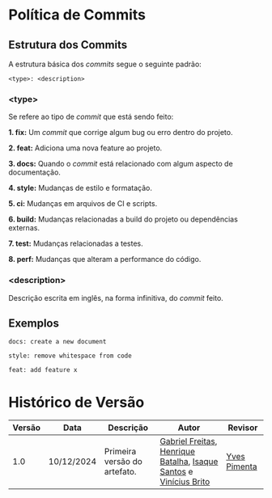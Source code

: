 # Política de Commits

## Estrutura dos Commits 

A estrutura básica dos *commits* segue o seguinte padrão:

``` <type>: <description> ```

### \<type> 

Se refere ao tipo de *commit* que está sendo feito:

**1. fix:** Um *commit* que corrige algum bug ou erro dentro do projeto.

**2. feat:** Adiciona uma nova feature ao projeto.

**3. docs:** Quando o *commit* está relacionado com algum aspecto de documentação.

**4. style:** Mudanças de estilo e formatação.

**5. ci:** Mudanças em arquivos de CI e scripts.

**6. build:** Mudanças relacionadas a build do projeto ou dependências externas.

**7. test:** Mudanças relacionadas a testes.

**8. perf:** Mudanças que alteram a performance do código.

### \<description> 

Descrição escrita em inglês, na forma infinitiva, do *commit* feito.

## Exemplos

```docs: create a new document```

```style: remove whitespace from code```

```feat: add feature x```

# Histórico de Versão

| Versão | Data       | Descrição                                      | Autor               | Revisor               |
|--------|------------|------------------------------------------------|---------------------|-----------------------|
| 1.0    | 10/12/2024 | Primeira versão do artefato. | [Gabriel Freitas](https://github.com/gabrielfreitass1), [Henrique Batalha](https://github.com/HeBatalha), [Isaque Santos](https://github.com/IsaqueSH) e [Vinícius Brito](https://github.com/vini051) | [Yves Pimenta](https://github.com/yvestxt) |